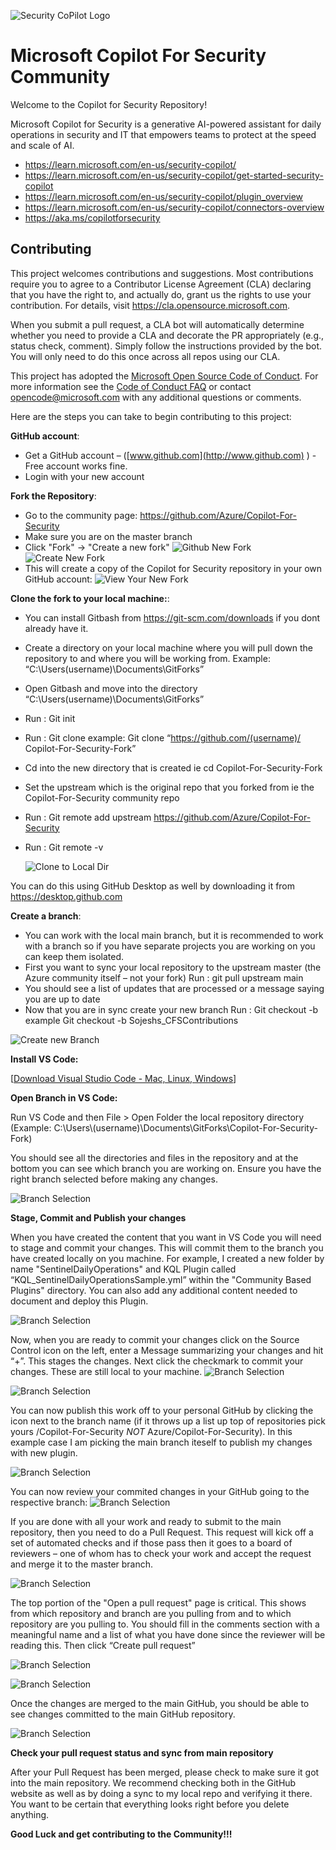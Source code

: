 ![Security CoPilot Logo](https://github.com/Azure/Copilot-For-Security/blob/main/Images/ic_fluent_copilot_64_64%402x.png)
# Microsoft Copilot For Security Community
Welcome to the Copilot for Security Repository!

Microsoft Copilot for Security is a generative AI-powered assistant for daily operations in security and IT that empowers teams to protect at the speed and scale of AI.
- https://learn.microsoft.com/en-us/security-copilot/
- https://learn.microsoft.com/en-us/security-copilot/get-started-security-copilot
- https://learn.microsoft.com/en-us/security-copilot/plugin_overview
- https://learn.microsoft.com/en-us/security-copilot/connectors-overview
- https://aka.ms/copilotforsecurity

## Contributing
This project welcomes contributions and suggestions.  Most contributions require you to agree to a Contributor License Agreement (CLA) declaring that you have the right to, and actually do, grant us
the rights to use your contribution. For details, visit https://cla.opensource.microsoft.com.

When you submit a pull request, a CLA bot will automatically determine whether you need to provide a CLA and decorate the PR appropriately (e.g., status check, comment). Simply follow the instructions
provided by the bot. You will only need to do this once across all repos using our CLA.

This project has adopted the [Microsoft Open Source Code of Conduct](https://opensource.microsoft.com/codeofconduct/). 
For more information see the [Code of Conduct FAQ](https://opensource.microsoft.com/codeofconduct/faq/) or contact [opencode@microsoft.com](mailto:opencode@microsoft.com) with any additional questions or comments.

Here are the steps you can take to begin contributing to this project:

**GitHub account**: 
- Get a GitHub account – ([www.github.com](http://www.github.com) ) - Free account works fine.
- Login with your new account
  
**Fork the Repository**:
- Go to the community page: https://github.com/Azure/Copilot-For-Security
- Make sure you are on the master branch
- Click "Fork" -> "Create a new fork"
  ![Github New Fork](https://github.com/Azure/Copilot-For-Security/blob/main/Images/CFSGithubfork.png)
  ![Create New Fork](https://github.com/Azure/Copilot-For-Security/blob/main/Images/CFSGithubforkCreate.png)
- This will create a copy of the Copilot for Security repository in your own GitHub account:
  ![View Your New Fork](https://github.com/Azure/Copilot-For-Security/blob/main/Images/CFSGithubforknew.png)

**Clone the fork to your local machine:**:
- You can install Gitbash from https://git-scm.com/downloads if you dont already have it.
-	Create a directory on your local machine where you will pull down the repository to and where you will be working from. 
    Example: “C:\Users\(username)\Documents\GitForks”
-	Open Gitbash and move into the directory “C:\Users\(username)\Documents\GitForks” 
-	Run : Git init
-	Run : Git clone <url of your fork> example: Git clone “https://github.com/(username)/ Copilot-For-Security-Fork”
-	Cd into the new directory that is created ie cd Copilot-For-Security-Fork
-	Set the upstream which is the original repo that you forked from ie the Copilot-For-Security community repo
-	Run : Git remote add upstream https://github.com/Azure/Copilot-For-Security
-	Run : Git remote -v

 	 ![Clone to Local Dir](https://github.com/Azure/Copilot-For-Security/blob/main/Images/Clonethefork.png)

You can do this using GitHub Desktop as well by downloading it from https://desktop.github.com

**Create a branch**:
- You can work with the local main branch, but it is recommended to work with a branch so if you have separate projects you are working on you can keep them isolated. 
- First you want to sync your local repository to the upstream master (the Azure community itself – not your fork)
    Run : git pull upstream main
- You should see a list of updates that are processed or a message saying you are up to date
- Now that you are in sync create your new branch
    Run : Git checkout -b <branch name> example Git checkout -b Sojeshs_CFSContributions

![Create new Branch](https://github.com/Azure/Copilot-For-Security/blob/main/Images/Createnewbranch.png)

**Install VS Code:**

[[Download Visual Studio Code - Mac, Linux, Windows](https://code.visualstudio.com/Download)]

**Open Branch in VS Code:**

Run VS Code and then File > Open Folder the local repository directory (Example: C:\Users\\(username)\Documents\GitForks\Copilot-For-Security-Fork)

You should see all the directories and files in the repository and at the bottom you can see which branch you are working on. Ensure you have the right branch selected before making any changes.

![Branch Selection](https://github.com/Azure/Copilot-For-Security/blob/main/Images/VSCodeBranchConfirmation.png)

**Stage, Commit and Publish your changes**

When you have created the content that you want in VS Code you will need to stage and commit your changes. This will commit them to the branch you have created locally on you machine. For example, I created a new folder by name "SentinelDailyOperations" and KQL Plugin called “KQL_SentinelDailyOperationsSample.yml” within the "Community Based Plugins" directory. You can also add any additional content needed to document and deploy this Plugin. 

![Branch Selection](https://github.com/Azure/Copilot-For-Security/blob/main/Images/CFSGithubCreateNewContent.png)

Now, when you are ready to commit your changes click on the Source Control icon on the left, enter a Message summarizing your changes and hit “+”. This stages the changes. Next click the checkmark to commit your changes.  These are still local to your machine. 
![Branch Selection](https://github.com/Azure/Copilot-For-Security/blob/main/Images/CFSGithubCreateNewContentStageandCommit.png)

![Branch Selection](https://github.com/Azure/Copilot-For-Security/blob/main/Images/CFSGithubCreateNewContentCommitChanges.png)

You can now publish this work off to your personal GitHub by clicking the icon next to the branch name (if it throws up a list up top of repositories pick yours <youraccount>/Copilot-For-Security *NOT* Azure/Copilot-For-Security). In this example case I am picking the main branch iteself to publish my changes with new plugin.

![Branch Selection](https://github.com/Azure/Copilot-For-Security/blob/main/Images/CFSPushChangestoYourGithub.png)

You can now review your commited changes in your GitHub going to the respective branch:
![Branch Selection](https://github.com/Azure/Copilot-For-Security/blob/main/Images/CFSSeeYourGithubCommittedChanges.png)

If you are done with all your work and ready to submit to the main repository, then you need to do a Pull Request. This request will kick off a set of automated checks and if those pass then it goes to a board of reviewers – one of whom has to check your work and accept the request and merge it to the master branch. 

![Branch Selection](https://github.com/Azure/Copilot-For-Security/blob/main/Images/CFSUpdateChangestoMainRepository.png)

The top portion of the "Open a pull request" page is critical. This shows from which repository and branch are you pulling from and to which repository are you pulling to. You should fill in the comments section with a meaningful name and a list of what you have done since the reviewer will be reading this. Then click “Create pull request”

![Branch Selection](https://github.com/Azure/Copilot-For-Security/blob/main/Images/CFSSeeChangesandCommitMainRepository.png)

![Branch Selection](https://github.com/Azure/Copilot-For-Security/blob/main/Images/CFSCreaePullRequestFinal.png)

Once the changes are merged to the main GitHub, you should be able to see changes committed to the main GitHub repository.

![Branch Selection](https://github.com/Azure/Copilot-For-Security/blob/main/Images/CFSMergePullRequesttoMainGithub.png)

**Check your pull request status and sync from main repository**

After your Pull Request has been merged, please check to make sure it got into the main repository. We recommend checking both in the GitHub website as well as by doing a sync to my local repo and verifying it there. You want to be certain that everything looks right before you delete anything.


**Good Luck and get contributing to the Community!!!**
